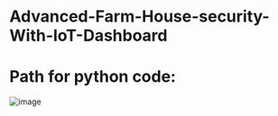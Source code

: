 # Advanced-Farm-House-security-With-IoT-Dashboard


# Path for python  code:
![image](https://github.com/user-attachments/assets/da16279a-1c78-43c6-84a0-a94ffefbaa2d)
